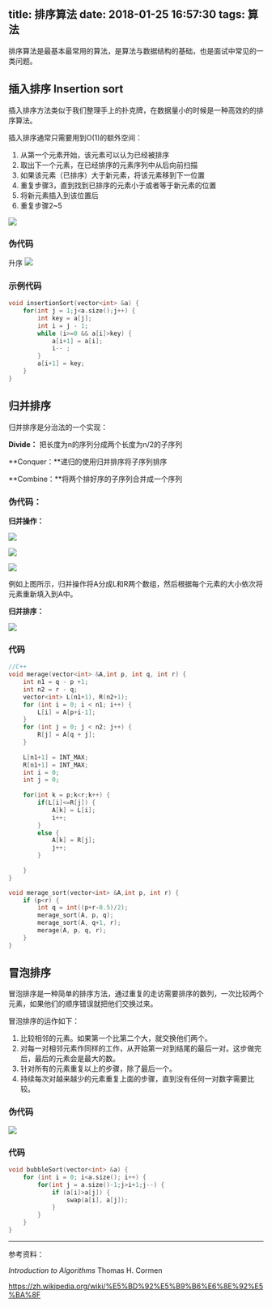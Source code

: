 title: 排序算法
date: 2018-01-25 16:57:30
tags: 算法
---

排序算法是最基本最常用的算法，是算法与数据结构的基础，也是面试中常见的一类问题。

<!--more-->

## 插入排序 Insertion sort

插入排序方法类似于我们整理手上的扑克牌，在数据量小的时候是一种高效的的排序算法。

插入排序通常只需要用到O(1)的额外空间：

1. 从第一个元素开始，该元素可以认为已经被排序
2. 取出下一个元素，在已经排序的元素序列中从后向前扫描
3. 如果该元素（已排序）大于新元素，将该元素移到下一位置
4. 重复步骤3，直到找到已排序的元素小于或者等于新元素的位置
5. 将新元素插入到该位置后
6. 重复步骤2~5

![](../image/2f6d0253-716a-43b4-b163-8dd256ef2318.png)

### 伪代码

升序
![](../image/38a85759-504d-4200-8905-1a7890c1685d.png)



### 示例代码
```c++
void insertionSort(vector<int> &a) {
    for(int j = 1;j<a.size();j++) {
        int key = a[j];
        int i = j - 1;
        while (i>=0 && a[i]>key) {
            a[i+1] = a[i];
            i-- ;
        }
        a[i+1] = key;
    }
}
```


## 归并排序

归并排序是分治法的一个实现：

**Divide：** 把长度为n的序列分成两个长度为n/2的子序列

**Conquer：**递归的使用归并排序将子序列排序

**Combine：**将两个排好序的子序列合并成一个序列



### 伪代码：

**归并操作：**

![](../image/92806cb1-e137-41e5-8353-60c97a3ee33a.png)

![](../image/497e001e-307b-4a25-8142-b9ac91b76d03.png)

![](../image/6b9c99b4-2693-444d-afa6-94078e35f6fe.png)

例如上图所示，归并操作将A分成L和R两个数组，然后根据每个元素的大小依次将元素重新填入到A中。

**归并排序：**



![](../image/9ed62314-bdce-44dd-95c8-d354cd74ecad.png)


### 代码


```c++
//C++
void merage(vector<int> &A,int p, int q, int r) {
    int n1 = q - p +1;
    int n2 = r - q;
    vector<int> L(n1+1), R(n2+1);
    for (int i = 0; i < n1; i++) {
        L[i] = A[p+i-1];
    }
    for (int j = 0; j < n2; j++) {
        R[j] = A[q + j];
    }
    
    L[n1+1] = INT_MAX;
    R[n1+1] = INT_MAX;
    int i = 0;
    int j = 0;
    
    for(int k = p;k<r;k++) {
        if(L[i]<=R[j]) {
            A[k] = L[i];
            i++;
        }
        else {
            A[k] = R[j];
            j++;
        }
        
    }
}

void merage_sort(vector<int> &A,int p, int r) {
    if (p<r) {
        int q = int((p+r-0.5)/2);
        merage_sort(A, p, q);
        merage_sort(A, q+1, r);
        merage(A, p, q, r);
    }
}

```



## 冒泡排序

冒泡排序是一种简单的排序方法，通过重复的走访需要排序的数列，一次比较两个元素，如果他们的顺序错误就把他们交换过来。

冒泡排序的运作如下：

1. 比较相邻的元素。如果第一个比第二个大，就交换他们两个。
2. 对每一对相邻元素作同样的工作，从开始第一对到结尾的最后一对。这步做完后，最后的元素会是最大的数。
3. 针对所有的元素重复以上的步骤，除了最后一个。
4. 持续每次对越来越少的元素重复上面的步骤，直到没有任何一对数字需要比较。

### 伪代码

![](../image/043f760c-a7c1-407f-92f2-b4d3a220e100.png)

### 代码

```c++
void bubbleSort(vector<int> &a) {
    for (int i = 0; i<a.size(); i++) {
        for(int j = a.size()-1;j>i+1;j--) {
            if (a[i]>a[j]) {
                swap(a[i], a[j]);
            }
        }
    }
}
```

-------

参考资料：

*Introduction to Algorithms* Thomas H. Cormen

https://zh.wikipedia.org/wiki/%E5%BD%92%E5%B9%B6%E6%8E%92%E5%BA%8F

